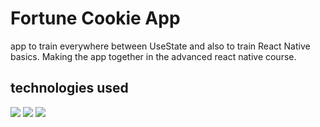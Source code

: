 # Fortune Cookie App
app to train everywhere between UseState and also to train React Native basics.
Making the app together in the advanced react native course. 

## technologies used
<img src="https://img.shields.io/badge/react_native-%2320232a.svg?style=for-the-badge&logo=react&logoColor=%2361DAFB" /> <img src="https://img.shields.io/badge/typescript-%23007ACC.svg?style=for-the-badge&logo=typescript&logoColor=white" /> <img src="https://img.shields.io/badge/expo-1C1E24?style=for-the-badge&logo=expo&logoColor=#D04A37"/>

